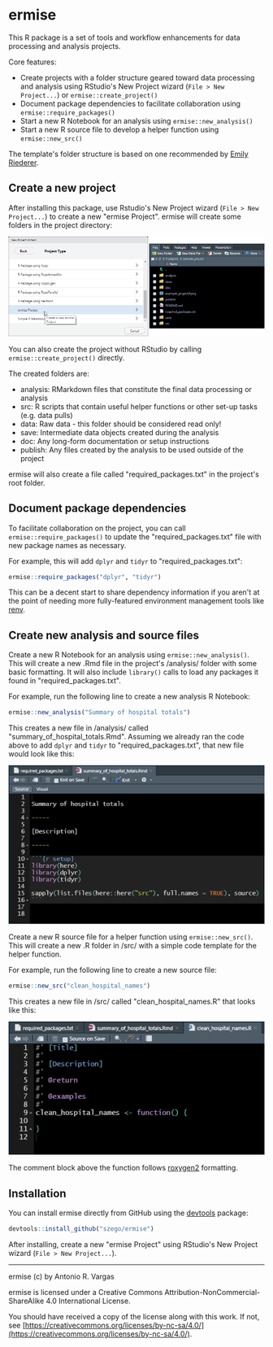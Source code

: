 
# ermise

<!-- badges: start -->
<!-- badges: end -->

This R package is a set of tools and workflow enhancements for data processing and analysis projects.

Core features:
- Create projects with a folder structure geared toward data processing and analysis using RStudio's New Project wizard (`File > New Project...`) or `ermise::create_project()`
- Document package dependencies to facilitate collaboration using `ermise::require_packages()`
- Start a new R Notebook for an analysis using `ermise::new_analysis()`
- Start a new R source file to develop a helper function using `ermise::new_src()`

The template's folder structure is based on one recommended by [Emily Riederer](https://emilyriederer.netlify.app/post/team-of-packages/).

## Create a new project

After installing this package, use Rstudio's New Project wizard (`File > New Project...`) to create a new "ermise Project". ermise will create some folders in the project directory:

![RStudio's New Project wizard and ermise folder structure](/inst/readme_imgs/new_project.png)

You can also create the project without RStudio by calling `ermise::create_project()` directly.

The created folders are:
- analysis: RMarkdown files that constitute the final data processing or analysis
- src: R scripts that contain useful helper functions or other set-up tasks (e.g. data pulls)
- data: Raw data - this folder should be considered read only!
- save: Intermediate data objects created during the analysis
- doc: Any long-form documentation or setup instructions
- publish: Any files created by the analysis to be used outside of the project

ermise will also create a file called "required_packages.txt" in the project's root folder.

## Document package dependencies

To facilitate collaboration on the project, you can call `ermise::require_packages()` to update the "required_packages.txt" file with new package names as necessary.

For example, this will add `dplyr` and `tidyr` to "required_packages.txt":
```r
ermise::require_packages("dplyr", "tidyr")
```

This can be a decent start to share dependency information if you aren't at the point of needing more fully-featured environment management tools like [renv](https://rstudio.github.io/renv/articles/renv.html).

## Create new analysis and source files

Create a new R Notebook for an analysis using `ermise::new_analysis()`. This will create a new .Rmd file in the project's /analysis/ folder with some basic formatting. It will also include `library()` calls to load any packages it found in "required_packages.txt".

For example, run the following line to create a new analysis R Notebook:
```r
ermise::new_analysis("Summary of hospital totals")
```
This creates a new file in /analysis/ called "summary_of_hospital_totals.Rmd". Assuming we already ran the code above to add `dplyr` and `tidyr` to "required_packages.txt", that new file would look like this:

![An .Rmd file with the provided title, a place to enter a description, and a setup chunk containing library() calls to packages from required_packages.txt](/inst/readme_imgs/new_analysis.png)

Create a new R source file for a helper function using `ermise::new_src()`. This will create a new .R folder in /src/ with a simple code template for the helper function.

For example, run the following line to create a new source file:
```r
ermise::new_src("clean_hospital_names")
```
This creates a new file in /src/ called "clean_hospital_names.R" that looks like this:

![An .R file with a function template for a function called clean_hospital_names()](/inst/readme_imgs/new_src.png)

The comment block above the function follows [roxygen2](https://roxygen2.r-lib.org/) formatting.

## Installation

You can install ermise directly from GitHub using the [devtools](https://cran.r-project.org/package=devtools) package:

``` r
devtools::install_github("szego/ermise")
```

After installing, create a new "ermise Project" using RStudio's New Project wizard (`File > New Project...`).

-----

ermise (c) by Antonio R. Vargas

ermise is licensed under a Creative Commons Attribution-NonCommercial-ShareAlike 4.0 International License.

You should have received a copy of the license along with this work. If not, see [https://creativecommons.org/licenses/by-nc-sa/4.0/](https://creativecommons.org/licenses/by-nc-sa/4.0/).
